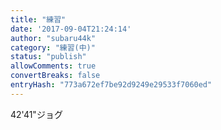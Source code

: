 ```yaml
---
title: "練習"
date: '2017-09-04T21:24:14'
author: "subaru44k"
category: "練習(中)"
status: "publish"
allowComments: true
convertBreaks: false
entryHash: "773a672ef7be92d9249e29533f7060ed"
---
```

42'41"ジョグ
